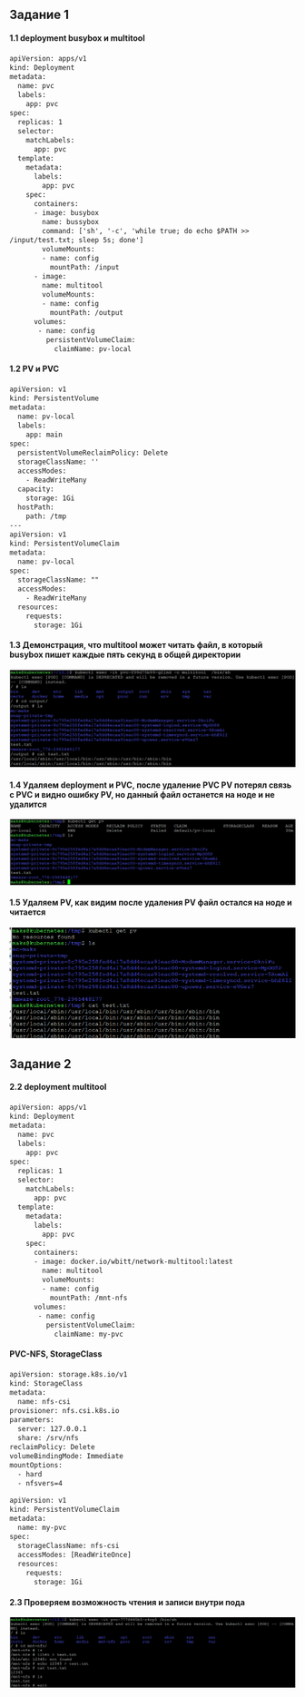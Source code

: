 ## Задание 1

#### 1.1 deployment busybox и multitool

```
apiVersion: apps/v1
kind: Deployment
metadata:
  name: pvc
  labels:
    app: pvc
spec:
  replicas: 1
  selector:
    matchLabels:
      app: pvc
  template:
    metadata:
      labels:
        app: pvc
    spec:
      containers:
      - image: busybox
        name: bussybox
        command: ['sh', '-c', 'while true; do echo $PATH >> /input/test.txt; sleep 5s; done']
        volumeMounts:
        - name: config
          mountPath: /input
      - image: 
        name: multitool
        volumeMounts:
        - name: config
          mountPath: /output
      volumes:
       - name: config
         persistentVolumeClaim:
           claimName: pv-local
```

#### 1.2 PV и PVC

```
apiVersion: v1
kind: PersistentVolume
metadata:
  name: pv-local
  labels:
    app: main
spec:
  persistentVolumeReclaimPolicy: Delete
  storageClassName: ''
  accessModes:
    - ReadWriteMany
  capacity:
    storage: 1Gi
  hostPath:
    path: /tmp
---
apiVersion: v1
kind: PersistentVolumeClaim
metadata:
  name: pv-local
spec:
  storageClassName: ""
  accessModes:
    - ReadWriteMany
  resources:
    requests:
      storage: 1Gi
```

#### 1.3 Демонстрация, что multitool может читать файл, в который busybox пишет каждые пять секунд в общей директории

![Alt text](https://github.com/maks1001281/devops-netology/blob/main/Home_work/13.2/output.PNG?raw=true "Optional Title")

#### 1.4 Удаляем deployment и PVC, после удаление PVC PV потерял связь с PVC и видно ошибку PV, но данный файл останется на ноде и не удалится

![Alt text](https://github.com/maks1001281/devops-netology/blob/main/Home_work/13.2/delete_pvc.PNG?raw=true "Optional Title")

#### 1.5 Удаляем PV, как видим после удаления PV файл остался на ноде и читается

![Alt text](https://github.com/maks1001281/devops-netology/blob/main/Home_work/13.2/devete_pv.PNG?raw=true "Optional Title")




## Задание 2

#### 2.2 deployment multitool

```
apiVersion: apps/v1
kind: Deployment
metadata:
  name: pvc
  labels:
    app: pvc
spec:
  replicas: 1
  selector:
    matchLabels:
      app: pvc
  template:
    metadata:
      labels:
        app: pvc
    spec:
      containers:
      - image: docker.io/wbitt/network-multitool:latest
        name: multitool
        volumeMounts:
        - name: config
          mountPath: /mnt-nfs
      volumes:
       - name: config
         persistentVolumeClaim:
           claimName: my-pvc
```

#### PVC-NFS, StorageClass

```
apiVersion: storage.k8s.io/v1
kind: StorageClass
metadata:
  name: nfs-csi
provisioner: nfs.csi.k8s.io
parameters:
  server: 127.0.0.1
  share: /srv/nfs
reclaimPolicy: Delete
volumeBindingMode: Immediate
mountOptions:
  - hard
  - nfsvers=4
```

```
apiVersion: v1
kind: PersistentVolumeClaim
metadata:
  name: my-pvc
spec:
  storageClassName: nfs-csi
  accessModes: [ReadWriteOnce]
  resources:
    requests:
      storage: 1Gi
```

#### 2.3 Проверяем возможность чтения и записи внутри пода 


![Alt text](https://github.com/maks1001281/devops-netology/blob/main/Home_work/13.2/pvc_nfs.PNG?raw=true "Optional Title")
